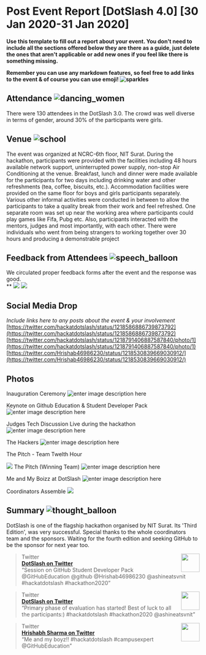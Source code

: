 # Post Event Report [DotSlash 4.0] [30 Jan 2020-31 Jan 2020]

**Use this template to fill out a report about your event. You don't need to include all the sections offered below they are there as a guide, just delete the ones that aren't applicable or add new ones if you feel like there is something missing.**

**Remember you can use any markdown features, so feel free to add links to the event & of course you can use emoji!  ![sparkles](https://github.githubassets.com/images/icons/emoji/unicode/2728.png)** 

## Attendance  ![dancing_women](https://github.githubassets.com/images/icons/emoji/unicode/1f46f.png)

There were 130 attendees in the DotSlash 3.0. The crowd was well diverse in terms of gender, around 30% of the participants were girls.

## Venue  ![school](https://github.githubassets.com/images/icons/emoji/unicode/1f3eb.png)

The event was organized at NCRC-6th floor, NIT Surat. 
During the hackathon, participants were provided with the facilities including 48 hours available network support, uninterrupted power supply, non-stop Air Conditioning at the venue. Breakfast, lunch and dinner were made available for the participants for two days including drinking water and other refreshments (tea, coffee, biscuits, etc.). Accommodation facilities were provided on the same floor for boys and girls participants separately. Various other informal activities were conducted in between to allow the participants to take a quality break from their work and feel refreshed. One separate room was set up near the working area where participants could play games like Fifa, Pubg etc. Also, participants interacted with the mentors, judges and most importantly, with each other. There were individuals who went from being strangers to working together over 30 hours and producing a demonstrable project

## Feedback from Attendees  ![speech_balloon](https://github.githubassets.com/images/icons/emoji/unicode/1f4ac.png)

We circulated proper feedback forms after the event and the response was good.  
**
![](https://lh3.googleusercontent.com/cf4qZVPIUS4YehT01jACVyDNwTgYhiGNmtFrlBEpnBKmv8PY9k2bbiFhKRSAF-0DMsbuDJtG4fa1ABNyrTeK2CFFn9EoB6MEbXu11-ii4X8MXWMsqfhpZvAPVp5iMmafhsHgYHj2wXR6Hn6e6RkeU0IfbKntqrJ9cdtf6BjJSY8JtKSQGe4vC3NizQiKw4k8szH4n_Tsx1wWb2OIMrZ2Bcd6K5MfmWrn7niqJaGo5vZ6uL1mbFCPJ8ZtCbV3y1pcnCYaksw-GRoGnk5eDAroLnYG4j_P-B3UUTZPdxA1eap22C21UCvTWkJpmG5brWyAccYoNnQoMMXgUY_MYssUaBG5fEWqLzMuUSjIuerBmerrgnbrXWXPOoXW-JHLkjAidtMfP9tSOtz_X8MWkFv1b8G3p4FTxyZGXKRjF0Vltd_UbMRHAP6_B3WSxhwKO-BZEWvdTsmM440WgPgKec9b87BBzKIU6VyYWbMJehjy8JshXun7ia8V-VIn3hjlD33Ig1PMXyqd6sgbGVEnmIt9gFs4YFmDtMAjqITyHVOj7KWVt7vhSN0PquVro-QCSUFQe3QLAarSC98LLzr7ZL3KhiPpy9Advlcrj9L47VgS8o6F_Ual1msI6sX14P2Elo3vPhL79fNFgrkF-gbum5iwZf5tQncCdQoN_67L82BhAPK3R-To6-AYcQ=w722-h342-no)
![](https://lh3.googleusercontent.com/YMzgzPzXuAZxSaMKhxAzrUw6T4kdWK8pPTv9EklV-i9R8JyWMVx_eSPazSbVamWxJqZi-R4l6UGLXHVcHUFfO_R8KZs-u5cHLbWSRU7TrXWJm1-Dn_FPt33h9OJNQcGz1XMivNqXTDl1kPJOTP1h3c6-lfeAfd3BM8aOLR3JZ4pkU-Vi7Gu20ianeNpPYy4n-4_nAwj_NMSymjtMMp1DY0kOSHVPTAzRBSMgwBXMM6YGHJfSbMhg4T4b4VyyJQaKDpcx1f70omoR91a0Nh0C7EDJutJFfqJtFaCH8dQcVEw4ku7Wh3EG-FPoS-rBxsEdTnhCFKAgD3eK5qe0S9N4Vxs7iNkygn1oXYyaFlha05v4xiTDtwC0Kn_1pgUVuBZpE443ZDeFKaNdHraRhHcGofWZWUsk2f6k5q7aTa6Bs8_bs5Ylgl9qejL6LL2dJiheGP9hzXmpT72hgwqLbtHVsxz_jh9oYkPLB3NyMagUOZNxuGPWWpTNWKTb5G8sP_LCKgVt5gPri_mrG44olQWrZ3_JIQxPnbqHz5L-OSXFTjgLXgebz9wB1_tNMqxUR2iVcwB3Jo1-ckztWv9fu_Te9H-jPz7RAPuClrPs_xsTxZ-iUgI_Nhq0xJ3EK-ner_WfDNmbxLk9M51msSMVl3m3rKAcPo6tdy776vcaWmVgFosQgye0GDilDA=w764-h312-no)


## Social Media Drop

_Include links here to any posts about the event & your involvement_  
[https://twitter.com/hackatdotslash/status/1218586886739873792](https://twitter.com/hackatdotslash/status/1218586886739873792)
[https://twitter.com/hackatdotslash/status/1218791406887587840/photo/1](https://twitter.com/hackatdotslash/status/1218791406887587840/photo/1)
[https://twitter.com/Hrishab46986230/status/1218530839669030912/](https://twitter.com/Hrishab46986230/status/1218530839669030912/)
## Photos

Inauguration Ceremony
![enter image description here](https://lh3.googleusercontent.com/01UDP093gLalqbtq-Lsh9FQ0Fu1DH4BE9LjlBkyXDNf6PzPYAV_V2C910KQEVXwhhwunSUZ5KAigQywQ25csgnFC33rRaya8HFS0MJn783mwhTMAqYtw3zlXuVBVMQuryaMPEejb_X9ruRvLppBqoQTwUNUr0qivUZUWz9y2NGOQq1TfAw4r7zP3oprq642WDKzAfo6go6EFnhrp2_vtNShfiTNyFGxWQaw3R6gd1-AJgXsr1sChoncMD2q18_CVvDiLucG4leDwjdXOkL24rxmgsDgPLIdcQRLBILhqUtxn0gjppUWYekBMAD-Ykx-vkeJrAx4z9ycpOHwclkT3u8S44Gm269zLRTEH3EYXuvz3rY1aZKphFxONYqfZ-_vnqmBhbe7QvqZHpFyuWE_wsed5bEM0USCIKKRHtENpivpNcUO9JP1RNjUPl4n7ZVQ32XRJnzYWybauZ8LvFJ9gGhaFSIXQNB2wS9gb0fK30EPUTKyFTSNTYTaAc9zGi6Ndy7tVA2Q4RzsY7KFMulBwTkIRpKHSdcDFKaZBBJTmNyxZqmWR8BOi4d6EqI6gGWmsH_qVX1E-qzEmPTPsd-yIaz5zxfo-yapii1yDAe-1Kt_oqUQQuV4bw0vFnx2augHit4D7P8LpJz6sj3X5vbJ8sMo1G0m4OSQCWSVicX9bz6GS7NInMJkpImOhYiJb43ks8sJrtQNHHML9EIt4vw8dkRFhTito4yabrAKkIamqZNUKLtQ=w1202-h801-no)

Keynote on Github Education & Student Developer Pack
![enter image description here](https://lh3.googleusercontent.com/pPk4TUdElA6jmmNmhTHavln_WAq589YckRelRPEGVcdccXwncHbhZxH05a5riVhc7608flm-qZ-5vzo0asrp3dkKbnmwnD9rqz7h6ZPLj4Pq75rOSH_yn8ALO8AkVmdocY5g6EcNds-akfT6BY__oh8zUx2mNMpX7G59Me9FwR8UoQiYp3Uuj2hY11_dpHQOigC3SkxmSFaPHzMtXPv2yN1PV-1JFLqLap6c216MKebKU60XR_TVShOoenksMZRYagtVIa34WPBv6lhv3GJ0Vg5tLE3qgTUDrDrSiwIPhRpOJLmQxoUBWwgXc3OD9kLelmTjxMEUgx74VhGTrH0AEPnvQGpQvcwdcEdAKyxYNMi22hK-HqKTpqCxKu5bvQYEf4MdkL5HHz999REaPCmhYMBoZGsROozV6DpB8NNmxE4ssuATwsxzKwFoOyYH1zogxG0coGAMuisgsn1lfLWL_LfXU5CiczI-eDkiD00Zc4aQ4LafQ1r-9KYEYDEYyiUjcSQUNyxi8Sq_GQGRNov5HMkC9P7wg81mDnbt0K_N5e1AyvDEiC8lqKFyF4EZqnkkoUrX6QgL_AJVQIuCgFMp_Acr5kFirmuOfyMnAEPeRlamXci5Ab-TcEkcNOP3zCZQVZ6d3CAW1NQQoctizn3MHp1FjA-jLucILXN45UjtTwkHgS6Wu68NsND749jKb6YINHeC-0nZ6giJ3GIHNXrhhrrH1SH3Ua2rj5wS28kWKLBSI5g=w1280-h576-no)

Judges Tech Discussion Live during the hackathon
![enter image description here](https://lh3.googleusercontent.com/4AcZVi79eD1XVe2p69LgwZpYOt1_Zm4pOSRHvY3luu-FAgPCq5EiSAmFgk5YAg_L_GIcxCzKpnmr_h_WGjzv4Ia155KK2vZ7ESaIusvGYC3cPV_pXIL_akmmCcFnx41pZfhMAA_njPJoAUAXc4nWHET-0ptM0PZh-h8aOikBBJ7FqGxieQrUyrn98w1ETkae3KzG3M5kkdb3CIYf7_L2Fh8xl6qD5a29kOBkGsr__7EtqbjgAdYpw2RQAZi-aX7B32CYS9kA5mCuOkXdkadohzT2uAZ7glpH-BsjbcYWbukCqc-Hrpys2GtRG5cFzHQP2QkBrID43sFQ1D0uUWzMQex8EqLc17PB-BifNvO1Y9Ok6LSJqO7sCZ9H0VEazAaj2SicDMoW77eaQDO5zWo_MSIN295f8HCfqpFPOPC1cNvFzqZUEODk8Ie1N3SQICr6hP__fzhNMqUJkPkwsY3CkuHxQ9UPSomTtckTk8JiHaNnU7xzFTYDdlI0d0GpNL3v8KRhcPqge1RSD9T62x8qnsXa4CbyCpmEWAuwaQJWbW6WAtwA2TEfrEy5wnxLKlbV-zAD4iCxTUcUQZND4M87rvgZ_VS-nEX2wYwusdjFMEjh517RJE0b_nWe_I3yyudP-BT9Y_XemkNx98CYCzAuSWeKnY6tEIRV7mz_obgpLzpC5PeguUO3ztWQnmkeYkanZSXlNjMBZ9z4UNd3KUXVbAU-jfPlb9Y2VMx1tr05ZJshyOo=w1202-h801-no)



The Hackers
![enter image description here](https://lh3.googleusercontent.com/e6O140KbD9wA9t-fcE2yeHwr2blNPt2WCoLgcVLDEqNoWBx5i0hoRfhYAzro9HlEUH-BP2ekaRZ91bw0PpMGyX_ERUs7-20xG4aHKPd_qYV1HDDEAKRcv6aYTVD0R5vJ_emsEp0oXIrS-p3QVe7jrPAiOnYNvJRJnmOBji6wC4vKmyAXZbp0I25PooBXstwSE82WM7cyIfJUP8TQgEnYBN0_gUeCJha3F6Kb5cFlRNIZjpZOFfwdyBl87A5IlOpub_iTIhQqNbaxzaKpiBUDnY-PhEjILDCqVCDR-LqzsG2NGuWelqVY77LdPyDyaTYKlj_rNw3F0IplcPV8FOETo21qFqPtmxR43NW0Nr0qJHwo0FuO8F1BWN773yZFE5FP-n1dYstN_YP5KInAcYyPwxQXQsxAqT06b-VLiJdy_fZjYDWNjaXO29BvLCLJdjPdraaVFk6AKMKptcBYyfLA9Cm_1mLW5g1P5wXzVCYIwGl7V4yx6NPnurA3KF9xdMlr6yItxiItxP8-2E5y4c6sl7_SQoeO0MujRc5EGOfkTHsqpebF2p7oFchfOkAPVZI0ErSOzuZeiP-nNA81FmC_68si-kjrUDajy5X-SRC2kPpvVorG_DFfZZ3_Te17cip5FVTVfDuz5MimqwfnH_2Jb0jvy5OP3-EUvPnNbBA3p7qxPGcst5V3O9z3uzrzjcr2-lanra3zJmWlc-0exQKOYrvxFstyiwmERJdmVh-3-XHl--0=w1202-h801-no)



The Pitch - Team Twelth Hour

![](https://lh3.googleusercontent.com/HHLPjNOrCW_3XFowMqHSjclrY2Jb7aobwBZHjp_s9a80esFCpfo6Sr6t9GyVVMZomI6TBWqdjVNJAOY0xboD6j8Z_0T0Xv91uO7c59_-uYGadzCasf5rq7VirNNtCu9RXufJzekoVKVeJFZ3J3z41SCbcBDb7GtcFK2wvWVD2mIOcf4AHus8_cHn8CVMSNq3-GmlmmVw5fzDWww8ojKnpr5wfrAylX-mbR-mgauWnTag5chNN9gCaIjRcXzWIkwC28plp18VqMQHFueFIyN2nlN92h3RCtTyC9x8iQms9YEpKN4HSAl4RkWLkXugmsovbNyFy7a-sM2NsKDsC5PJKczSELolS7fa0-wyZSf2L4Fp-BjbUPHyETFSoC7iUORwZ0YE9XK4ulINPePhdKzxf67Hs-5N-Nfa8l_7GPn3Na1Oob_oRvjy7penTUZYI7xZR37bUj5C35uwm4nGfI-7jN-v7IUY5KDEd4qWK2Uv_VBYVWIluuL8fGnueljZKJy_fSzmBRLxDb3BeS7xskT9NifoxqwvAyky127TJL8ci3j9Nw8F_dvQaA8Aa6_kHrrrOnHHDFaeGeZV7XYqVeOWLFxc40BCQIGFXo4OPwq5sjE6eAnn0UbPx2DskPx2TyTaJtCjzhG-GHQZIaY1_CvzSlJ5X5YW95fzPC1wdMMUH43cjvEc3RGNi_s4TaM1kJkKoFFNLU0pN0C38pT7oEjDuwSI1ZjP5omlVdex_qf530u_tOw=w1202-h801-no)
The Pitch (Winning Team)
![enter image description here](https://lh3.googleusercontent.com/IMAKgOWltPnWuqv0163VL-Y3cb01pUPdkGBu_mHmxv0iXCzK4usCkU6WM6UKQEvPUovoresVLz-ZpV9pc8VGSzzn26WPg4T334aEbhsHDxRwirVA7EoLXF2gGEdKBTiwbU3QD9VR__my2F-trDTvq4F9XP-zbqNQC6Wm-H3PoZdxmreudbshUuk5PMBqLJ8DD1_zxHj5nmeYRdMZ2E4eyvjQEHWVQMUCbZ1xqVs73E3KVzb3nxNztDhKmNELA5GSabCuKmtvwaHnmg_xZo1JPNhcy7Ynb0bvF6Dzd7TYpNALoy29IGGTcSgf9FDEHCJAXn7G3Mtf4qJkXyKcYHEawW3WyBhiMsA7Kl_bpIH2TJwaDO0cxhJBUZOM2XmK33PteyLp9lvBKt1J0KABQwLwxQm6Q3TZ1TSyAyj6-97Xz7F_5a3tEf7pWzV078-0p6qXNKCqudd_qm7ZAA9m2Qfm5ZCd5YrBFPlb12BNlBCBqKnx44vlZzkR0i6zyZ0JdPXlIaFpZ0zghHLL2SeAQh9CKMP7FYtmrDs8puozznZ22CrUswYl1nm4aJ1ioevsEQZAx557N2qF-iTZDJgKfOn0TyzhlnAOg3w4urITaSJ6iY50jNPjAP_qv7_Y6ma3g8iaYXpxOQqSnDAGldKIoS65bVo45gfgXoYVjs2wpS-9-kenjpgi6n0MPznNk6TVEAyr6-pKM2E5wBouc5sjSJzfOhjb0egDgnXI6RnXbbd2PrnwNW8=w1202-h801-no)


Me and My Boizz at DotSlash 
![enter image description here](https://lh3.googleusercontent.com/JvFv1EyaO0nK0DMnLGRynkYxHNmfuoshjq5VaQt5oSFgsoOdIwH0x2_fTQlg985RuY__-YpDr9C5ofd3aDs0TtJc6TYzDXguf4TgBUjWIb5Avnox0jpuGQE_bjEGxkemvReyKDLEwTXHhUqyZHokF7rKY-rJ3O4PqvX_Pa9hhkHJk1CuMK5NJhak2RHUPP6IIIV_7LrDxKh1_7aImN4U88Pn91BjkgkDnxtjazRAXyg9VzgmSpD8SNUxlt4JAndYxVb-otHx8mHntGyOnntMFJHrFuuIzxKLQ1rMh9tqe8jaz9y9Dci3STDnIVv6o94Owg4JiAtxwco2OxPzHfjkTyF86DoGHV-bK_tzqWY5QmYq2u66gf_caF3fs4OosubEa7hJuddq-FRdAhVz4X_YFTjVyRvzxB3BsqADuhfRPoK_-hKcLC6YXfvuzRbrix1tmY88zupJue2RzhBis3Hlscx-0u8RS_HLn-wGuw-rgLXzc18tJdkjxAl0ZtALY7xffC9lF5JIbiF2ACHEURYB2cEbJRuGnCdZyP8JA-ng-aLzTF8p-b-9ELA-9KTmwPcDwwmXMdQHh-aDvkBKmdEpvWCCwkAGX0pkv45blHavotPvZ7H9f02FjYgcE10K67iqkWx4gU5Fb-DipPEbIsMee0s6dLCpZ4-iYARZQzaDK-1CDo5O7oAr9X6TArRrlHe3MuAvJ3r50uv99ZBdlwn9fXo05xXK4kFUUFpISqhGSf9QOnY=w1068-h801-no)

Coordinators Assemble
![](https://lh3.googleusercontent.com/pAHKobrOjLhW0oao4KWX6QIaYwbqZkfOqTVuCtOiKfzegb0nIhAb2LAhG0ZWq92hPHvVYMciamvJ8wDYrIBAGnMNLwbrf2HFqve3GPKhteulPZlNt6qrjj8RRRJ44zKZXmNYNHJ1m7bow611xvIRaVaNcW3FaSSIEz0X_D-OKE5K-A8r8_sf42vihm5ul6uTG2UpYTAhP4GHFhvZeVW5-hlF4EdYVrWlQKG283mRv_TTjLUYJZHJKQ4AxA1H0Si-uokccaZWCP2rmNHHqLA5Twe4Vjw9gxr3-5Y2Ehpyzj_UN5AFqMhIqS_ZAfnlDnTNRKGIhwCkVOMReeKBt5o268_MwA2woW0p2n5UbhTru9z216EYdJk6MLWFluDyQLkKbXBBhHYDi1rE0C8EDcQshS9Nnc-yR4dZ4PLyr_Z5MfxDn3HoNs98mZeEpzermCD9EtnIQKqIImkddeaoIJFWIaoAIJIo4W8v3nLjdkOYWpsaS-YU4P9pWqrjktXRoWH0Aa5sppCq1ol4fSW3buiseEbauo9-_L7WpGEFWf1v9VG8TWpS88PJ5rM8VvH-h3Y9TZCZUYIJNDGhJssAQWLQMLWg9vz31WqcrfHl6dCVyNQ__SyM_-UuRpJbKevKbVzhYn1BnR8HgJZ8C-GSLTf3LSUoCz8dW9MVrYhgANMQSpQNfic6UBLSoJjcyQ_FbVoVdNizvTRNXFjsqEZI-gAmBNqhQ6HvKzcGpVH7J4PFs2nUMFQ=w1202-h801-no)
## Summary  ![thought_balloon](https://github.githubassets.com/images/icons/emoji/unicode/1f4ad.png)


DotSlash is one of the flagship hackathon organised by NIT Surat. Its 'Third Edition', was very successful. Special thanks to the whole coordinators team and the sponsors.
Waiting for the fourth edition and seeking GitHub to be the sponsor for next year too.

<blockquote><img src="https://pbs.twimg.com/media/EOlKSKrU0AEuyQZ.jpg:large" width="48" align="right"><div>Twitter</div><div><strong><a href="https://twitter.com/hackatdotslash/status/1218586886739873792">DotSlash on Twitter</a></strong></div><div>“Session on GitHub Student Developer Pack
@GitHubEducation 
@github 
@Hrishab46986230 
@ashineatsvnit 
#hackatdotslash
#hackathon2020”</div></blockquote>
<blockquote><img src="https://pbs.twimg.com/media/EOoESGHUcAEUiBY.jpg:large" width="48" align="right"><div>Twitter</div><div><strong><a href="https://twitter.com/hackatdotslash/status/1218791406887587840">DotSlash on Twitter</a></strong></div><div>“Primary phase of evaluation has started!
Best of luck to all the participants:)
#hackatdotslash 
#hackathon2020
@ashineatsvnit”</div></blockquote>
<blockquote><img src="https://pbs.twimg.com/media/EOkXVImUcAMVtKC.jpg:large" width="48" align="right"><div>Twitter</div><div><strong><a href="https://twitter.com/Hrishab46986230/status/1218530839669030912">Hrishabh Sharma on Twitter</a></strong></div><div>“Me and my boyz!! #hackatdotslash  #campusexpert  @GitHubEducation”</div></blockquote>
